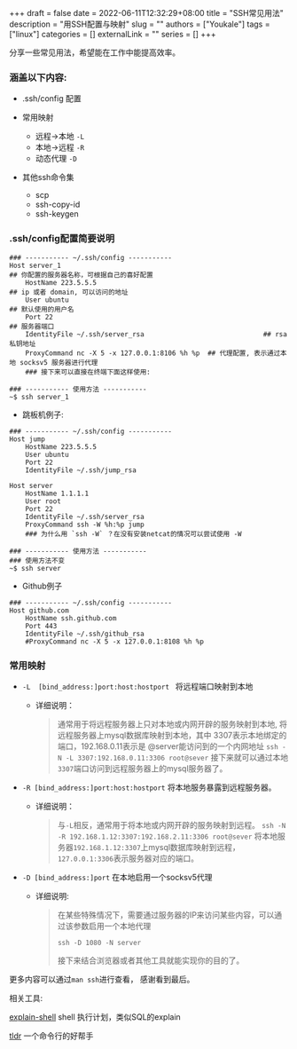 +++
draft = false
date = 2022-06-11T12:32:29+08:00
title = "SSH常见用法"
description = "用SSH配置与映射"
slug = ""
authors = ["Youkale"]
tags = ["linux"]
categories = []
externalLink = ""
series = []
+++

分享一些常见用法，希望能在工作中能提高效率。

### 涵盖以下内容:

- .ssh/config 配置
- 常用映射
  - 远程->本地 `-L`
  - 本地->远程 `-R`
  - 动态代理 `-D`

- 其他ssh命令集
  - scp
  - ssh-copy-id
  - ssh-keygen

### .ssh/config配置简要说明

```shell
### ----------- ~/.ssh/config -----------
Host server_1  																		## 你配置的服务器名称，可根据自己的喜好配置
    HostName 223.5.5.5 														## ip 或者 domain, 可以访问的地址
    User ubuntu  																	## 默认使用的用户名
    Port 22  																			## 服务器端口
    IdentityFile ~/.ssh/server_rsa 								## rsa私钥地址
    ProxyCommand nc -X 5 -x 127.0.0.1:8106 %h %p  ## 代理配置, 表示通过本地 socksv5 服务器进行代理
    ### 接下来可以直接在终端下面这样使用: 

### ----------- 使用方法 -----------
~$ ssh server_1

```

- 跳板机例子:

```shell
### ----------- ~/.ssh/config -----------
Host jump
    HostName 223.5.5.5
    User ubuntu
    Port 22
    IdentityFile ~/.ssh/jump_rsa
    
Host server
    HostName 1.1.1.1
    User root
    Port 22
    IdentityFile ~/.ssh/server_rsa
    ProxyCommand ssh -W %h:%p jump 
    ### 为什么用 `ssh -W` ？在没有安装netcat的情况可以尝试使用 -W 
    
### ----------- 使用方法 -----------
### 使用方法不变
~$ ssh server
```

 - Github例子

```shell
### ----------- ~/.ssh/config -----------
Host github.com
    HostName ssh.github.com
    Port 443
    IdentityFile ~/.ssh/github_rsa
    #ProxyCommand nc -X 5 -x 127.0.0.1:8108 %h %p
```



### 常用映射

- `-L  [bind_address:]port:host:hostport `  将远程端口映射到本地
  - 详细说明：

    > 通常用于将远程服务器上只对本地或内网开辟的服务映射到本地, 
    > 将远程服务器上mysql数据库映射到本地，其中 3307表示本地绑定的端口，192.168.0.11表示是 @server能访问到的一个内网地址
    > `ssh -N -L 3307:192.168.0.11:3306 root@sever`
    > 接下来就可以通过本地 `3307`端口访问到远程服务器上的mysql服务器了。

- `-R [bind_address:]port:host:hostport` 将本地服务暴露到远程服务器。
  
  - 详细说明：
  
    > 与`-L`相反，通常用于将本地或内网开辟的服务映射到远程。
    > `ssh -N -R 192.168.1.12:3307:192.168.2.11:3306 root@sever`
    > 将本地服务器`192.168.1.12:3307`上mysql数据库映射到远程，`127.0.0.1:3306`表示服务器对应的端口。 
  
- `-D [bind_address:]port` 在本地启用一个socksv5代理

  - 详细说明:

    >在某些特殊情况下，需要通过服务器的IP来访问某些内容，可以通过该参数启用一个本地代理
    >
    >`ssh -D 1080 -N server`
    >
    >接下来结合浏览器或者其他工具就能实现你的目的了。



更多内容可以通过`man ssh`进行查看， 感谢看到最后。

相关工具:

[explain-shell](https://explainshell.com) shell 执行计划，类似SQL的explain

[tldr](https://github.com/isacikgoz/tldr) 一个命令行的好帮手
